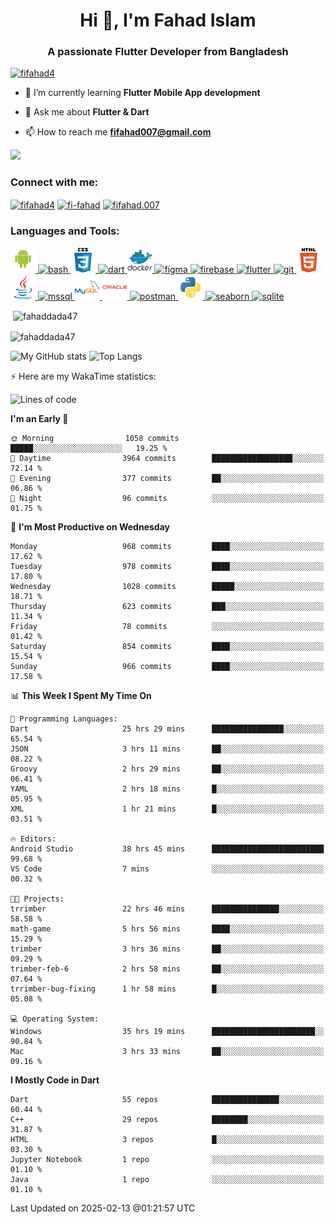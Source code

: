 <h1 align="center">Hi 👋, I'm Fahad Islam</h1>
<h3 align="center">A passionate Flutter Developer from Bangladesh</h3>

<p align="left"> <a href="https://twitter.com/fifahad4" target="blank"><img src="https://img.shields.io/twitter/follow/fifahad4?logo=twitter&style=for-the-badge" alt="fifahad4" /></a> </p>

- 🌱 I’m currently learning **Flutter Mobile App development**

- 💬 Ask me about **Flutter & Dart**

- 📫 How to reach me **fifahad007@gmail.com**

![](https://komarev.com/ghpvc/?username=Fahaddada47&color=blueviolet&style=for-the-badge)

<h3 align="left">Connect with me:</h3>
<p align="left">
<a href="https://twitter.com/fifahad4" target="blank"><img align="center" src="https://raw.githubusercontent.com/rahuldkjain/github-profile-readme-generator/master/src/images/icons/Social/twitter.svg" alt="fifahad4" height="30" width="40" /></a>
<a href="https://linkedin.com/in/fi-fahad" target="blank"><img align="center" src="https://raw.githubusercontent.com/rahuldkjain/github-profile-readme-generator/master/src/images/icons/Social/linked-in-alt.svg" alt="fi-fahad" height="30" width="40" /></a>
<a href="https://fb.com/fifahad.007" target="blank"><img align="center" src="https://raw.githubusercontent.com/rahuldkjain/github-profile-readme-generator/master/src/images/icons/Social/facebook.svg" alt="fifahad.007" height="30" width="40" /></a>
</p>

<h3 align="left">Languages and Tools:</h3>
<p align="left"> <a href="https://developer.android.com" target="_blank" rel="noreferrer"> <img src="https://raw.githubusercontent.com/devicons/devicon/master/icons/android/android-original-wordmark.svg" alt="android" width="40" height="40"/> </a> <a href="https://www.gnu.org/software/bash/" target="_blank" rel="noreferrer"> <img src="https://www.vectorlogo.zone/logos/gnu_bash/gnu_bash-icon.svg" alt="bash" width="40" height="40"/> </a> <a href="https://www.w3schools.com/css/" target="_blank" rel="noreferrer"> <img src="https://raw.githubusercontent.com/devicons/devicon/master/icons/css3/css3-original-wordmark.svg" alt="css3" width="40" height="40"/> </a> <a href="https://dart.dev" target="_blank" rel="noreferrer"> <img src="https://www.vectorlogo.zone/logos/dartlang/dartlang-icon.svg" alt="dart" width="40" height="40"/> </a> <a href="https://www.docker.com/" target="_blank" rel="noreferrer"> <img src="https://raw.githubusercontent.com/devicons/devicon/master/icons/docker/docker-original-wordmark.svg" alt="docker" width="40" height="40"/> </a> <a href="https://www.figma.com/" target="_blank" rel="noreferrer"> <img src="https://www.vectorlogo.zone/logos/figma/figma-icon.svg" alt="figma" width="40" height="40"/> </a> <a href="https://firebase.google.com/" target="_blank" rel="noreferrer"> <img src="https://www.vectorlogo.zone/logos/firebase/firebase-icon.svg" alt="firebase" width="40" height="40"/> </a> <a href="https://flutter.dev" target="_blank" rel="noreferrer"> <img src="https://www.vectorlogo.zone/logos/flutterio/flutterio-icon.svg" alt="flutter" width="40" height="40"/> </a> <a href="https://git-scm.com/" target="_blank" rel="noreferrer"> <img src="https://www.vectorlogo.zone/logos/git-scm/git-scm-icon.svg" alt="git" width="40" height="40"/> </a> <a href="https://www.w3.org/html/" target="_blank" rel="noreferrer"> <img src="https://raw.githubusercontent.com/devicons/devicon/master/icons/html5/html5-original-wordmark.svg" alt="html5" width="40" height="40"/> </a> <a href="https://www.java.com" target="_blank" rel="noreferrer"> <img src="https://raw.githubusercontent.com/devicons/devicon/master/icons/java/java-original.svg" alt="java" width="40" height="40"/> </a> <a href="https://www.microsoft.com/en-us/sql-server" target="_blank" rel="noreferrer"> <img src="https://www.svgrepo.com/show/303229/microsoft-sql-server-logo.svg" alt="mssql" width="40" height="40"/> </a> <a href="https://www.mysql.com/" target="_blank" rel="noreferrer"> <img src="https://raw.githubusercontent.com/devicons/devicon/master/icons/mysql/mysql-original-wordmark.svg" alt="mysql" width="40" height="40"/> </a> <a href="https://www.oracle.com/" target="_blank" rel="noreferrer"> <img src="https://raw.githubusercontent.com/devicons/devicon/master/icons/oracle/oracle-original.svg" alt="oracle" width="40" height="40"/> </a> <a href="https://postman.com" target="_blank" rel="noreferrer"> <img src="https://www.vectorlogo.zone/logos/getpostman/getpostman-icon.svg" alt="postman" width="40" height="40"/> </a> <a href="https://www.python.org" target="_blank" rel="noreferrer"> <img src="https://raw.githubusercontent.com/devicons/devicon/master/icons/python/python-original.svg" alt="python" width="40" height="40"/> </a> <a href="https://seaborn.pydata.org/" target="_blank" rel="noreferrer"> <img src="https://seaborn.pydata.org/_images/logo-mark-lightbg.svg" alt="seaborn" width="40" height="40"/> </a> <a href="https://www.sqlite.org/" target="_blank" rel="noreferrer"> <img src="https://www.vectorlogo.zone/logos/sqlite/sqlite-icon.svg" alt="sqlite" width="40" height="40"/> </a> </p>

<p>&nbsp;<img align="center" src="https://github-readme-stats.vercel.app/api?username=fahaddada47&show_icons=true&locale=en" alt="fahaddada47" /></p>

<p><img align="center" src="https://github-readme-streak-stats.herokuapp.com/?user=fahaddada47&theme=dark" alt="fahaddada47" /></p>


![My GitHub stats](https://github-readme-stats.vercel.app/api?username=Fahaddada47&show_icons=true&theme=radical)
![Top Langs](https://github-readme-stats.vercel.app/api/top-langs/?username=Fahaddada47&layout=donut)


⚡ Here are my WakaTime statistics:

<!--START_SECTION:waka-->
![Lines of code](https://img.shields.io/badge/From%20Hello%20World%20I%27ve%20Written-2.0%20million%20lines%20of%20code-blue)

**I'm an Early 🐤** 

```text
🌞 Morning                1058 commits        █████░░░░░░░░░░░░░░░░░░░░   19.25 % 
🌆 Daytime                3964 commits        ██████████████████░░░░░░░   72.14 % 
🌃 Evening                377 commits         ██░░░░░░░░░░░░░░░░░░░░░░░   06.86 % 
🌙 Night                  96 commits          ░░░░░░░░░░░░░░░░░░░░░░░░░   01.75 % 
```
📅 **I'm Most Productive on Wednesday** 

```text
Monday                   968 commits         ████░░░░░░░░░░░░░░░░░░░░░   17.62 % 
Tuesday                  978 commits         ████░░░░░░░░░░░░░░░░░░░░░   17.80 % 
Wednesday                1028 commits        █████░░░░░░░░░░░░░░░░░░░░   18.71 % 
Thursday                 623 commits         ███░░░░░░░░░░░░░░░░░░░░░░   11.34 % 
Friday                   78 commits          ░░░░░░░░░░░░░░░░░░░░░░░░░   01.42 % 
Saturday                 854 commits         ████░░░░░░░░░░░░░░░░░░░░░   15.54 % 
Sunday                   966 commits         ████░░░░░░░░░░░░░░░░░░░░░   17.58 % 
```


📊 **This Week I Spent My Time On** 

```text
💬 Programming Languages: 
Dart                     25 hrs 29 mins      ████████████████░░░░░░░░░   65.54 % 
JSON                     3 hrs 11 mins       ██░░░░░░░░░░░░░░░░░░░░░░░   08.22 % 
Groovy                   2 hrs 29 mins       ██░░░░░░░░░░░░░░░░░░░░░░░   06.41 % 
YAML                     2 hrs 18 mins       █░░░░░░░░░░░░░░░░░░░░░░░░   05.95 % 
XML                      1 hr 21 mins        █░░░░░░░░░░░░░░░░░░░░░░░░   03.51 % 

🔥 Editors: 
Android Studio           38 hrs 45 mins      █████████████████████████   99.68 % 
VS Code                  7 mins              ░░░░░░░░░░░░░░░░░░░░░░░░░   00.32 % 

🐱‍💻 Projects: 
trrimber                 22 hrs 46 mins      ███████████████░░░░░░░░░░   58.58 % 
math-game                5 hrs 56 mins       ████░░░░░░░░░░░░░░░░░░░░░   15.29 % 
trimber                  3 hrs 36 mins       ██░░░░░░░░░░░░░░░░░░░░░░░   09.29 % 
trimber-feb-6            2 hrs 58 mins       ██░░░░░░░░░░░░░░░░░░░░░░░   07.64 % 
trrimber-bug-fixing      1 hr 58 mins        █░░░░░░░░░░░░░░░░░░░░░░░░   05.08 % 

💻 Operating System: 
Windows                  35 hrs 19 mins      ███████████████████████░░   90.84 % 
Mac                      3 hrs 33 mins       ██░░░░░░░░░░░░░░░░░░░░░░░   09.16 % 
```

**I Mostly Code in Dart** 

```text
Dart                     55 repos            ███████████████░░░░░░░░░░   60.44 % 
C++                      29 repos            ████████░░░░░░░░░░░░░░░░░   31.87 % 
HTML                     3 repos             █░░░░░░░░░░░░░░░░░░░░░░░░   03.30 % 
Jupyter Notebook         1 repo              ░░░░░░░░░░░░░░░░░░░░░░░░░   01.10 % 
Java                     1 repo              ░░░░░░░░░░░░░░░░░░░░░░░░░   01.10 % 
```




 Last Updated on 2025-02-13 @01:21:57 UTC
<!--END_SECTION:waka-->
